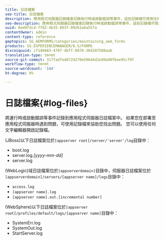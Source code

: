 ```yaml
---
title: 日誌檔案
seo-title: 日誌檔案
description: 應用程式伺服器記錄檔會記錄執行時或啟動錯誤等事件，這些記錄檔可使用任何文字編輯器來開啟。
seo-description: 應用程式伺服器記錄檔會記錄執行時或啟動錯誤等事件，這些記錄檔可使用任何文字編輯器來開啟。
uuid: 6ed9fdcd-ff02-4b35-893f-09261a6a557a
contentOwner: admin
content-type: reference
geptopics: SG_AEMFORMS/categories/maintaining_aem_forms
products: SG_EXPERIENCEMANAGER/6.5/FORMS
discoiquuid: cf140483-470f-4bff-8870-304207508aab
translation-type: tm+mt
source-git-commit: 317fadfe48724270e59644d2ed9a90fbee95cf9f
workflow-type: tm+mt
source-wordcount: '144'
ht-degree: 0%

---
```



# 日誌檔案{#log-files}

將運行時或啟動錯誤等事件記錄到應用程式伺服器日誌檔案中。 如果您在部署至應用程式伺服器時遇到問題，可使用記錄檔來協助您找出問題。 您可以使用任何文字編輯器開啟記錄檔。

(JBoss)以下日誌檔案位於`[appserver root]/server/'server'/log`目錄中：

* boot.log
* server.log.*[yyyy-mm-dd]*
* server.log

(WebLogic)域日誌檔案位於`[appserverdomain]`目錄中，伺服器日誌檔案位於`[appserverdomain]/servers/[appserver name]/logs`目錄中：

* `access.log`
* `[appserver name].log`
* `[appserver name].out.[incremental number]`

(WebSphere)以下日誌檔案位於`[appserver root]/profiles/default/logs/[appserver name]`目錄中：

* SystemErr.log
* SystemOut.log
* StartServer.log

